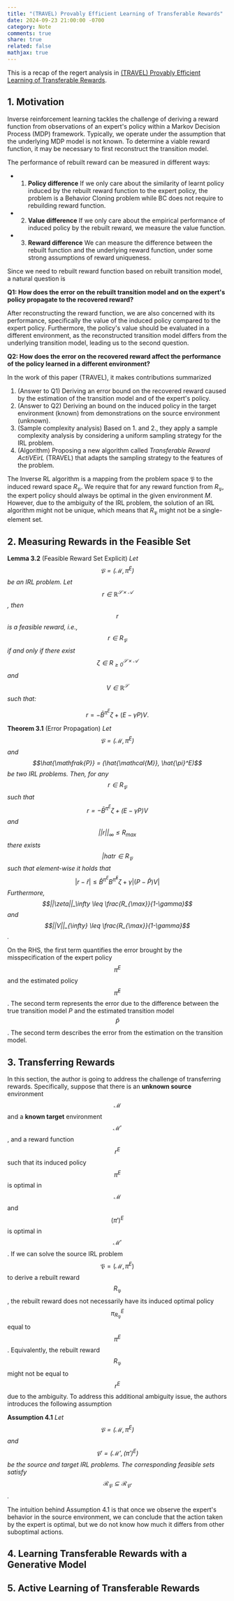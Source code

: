 ```yaml
---
title: "(TRAVEL) Provably Efficient Learning of Transferable Rewards"
date: 2024-09-23 21:00:00 -0700
category: Note
comments: true
share: true
related: false
mathjax: true
---
```


This is a recap of the regert analysis in [(TRAVEL) Provably Efficient Learning of Transferable Rewards](https://proceedings.mlr.press/v139/metelli21a.html).

## 1. Motivation
Inverse reinforcement learning tackles the challenge of deriving a reward function from observations of an expert's policy within a Markov Decision Process (MDP) framework. Typically, we operate under the assumption that the underlying MDP model is not known. To determine a viable reward function, it may be necessary to first reconstruct the transition model.

The performance of rebuilt reward can be measured in different ways:
- 1. **Policy difference** If we only care about the similarity of learnt policy induced by the rebuilt reward function to the expert policy, the problem is a Behavior Cloning problem while BC does not require to rebuilding reward function.
- 2. **Value difference** If we only care about the empirical performance of induced policy by the rebuilt reward, we measure the value function.
- 3. **Reward difference** We can measure the difference between the rebuilt function and the underlying reward function, under some strong assumptions of reward uniqueness.

Since we need to rebuilt reward function based on rebuilt transition model, a natural question is 

**Q1: How does the error on the rebuilt transition model and on the expert's policy propagate to the recovered reward?**

After reconstructing the reward function, we are also concerned with its performance, specifically the value of the induced policy compared to the expert policy. Furthermore, the policy's value should be evaluated in a different environment, as the reconstructed transition model differs from the underlying transition model, leading us to the second question.

**Q2: How does the error on the recovered reward affect the performance of the policy learned in a different environment?**

In the work of this paper (TRAVEL), it makes contributions summarized 

1. (Answer to Q1) Deriving an error bound on the recovered reward caused by the estimation of the transition model and of the expert's policy.
2. (Answer to Q2) Deriving an bound on the induced policy in the target environment (known) from demonstrations on the source environment (unknown).
3. (Sample complexity analysis) Based on 1. and 2., they apply a sample complexity analysis by considering a uniform sampling strategy for the IRL problem.
4. (Algorithm) Proposing a new algorithm called *Transferable Reward ActiVEirL* (TRAVEL) that adapts the sampling strategy to the features of the problem.

The Inverse RL algorithm is a mapping from the problem space $\mathfrak{P}$ to the induced reward space $R_{\mathfrak{P}}$. We require that for any reward function from $R_{\mathfrak{P}}$, the expert policy should always be optimal in the given environment $M$. However, due to the ambiguity of the IRL problem, the solution of an IRL algorithm might not be unique, which means that $R_{\mathfrak{P}}$ might not be a single-element set.

## 2. Measuring Rewards in the Feasible Set
**Lemma 3.2** (Feasible Reward Set Explicit) *Let $$\mathfrak{P}=(\mathcal{M}, \pi^E)$$ be an IRL problem. Let $$r\in \mathbb{R}^{\mathcal{S} \times \mathcal{A}}$$, then $$r$$ is a feasible reward, i.e., $$r\in R_{\mathfrak{P}}$$ if and only if there exist $$\zeta \in R^{\mathcal{S} \times \mathcal{A}}_{\geq 0}$$ and $$V \in \mathbb{R}^{\mathcal{S}}$$ such that:*

$$    r = - \bar{B}^{\pi^E} \zeta + (E - \gamma P) V.
$$


**Theorem 3.1** (Error Propagation) *Let $$\mathfrak{P} = (\mathcal{M}, \pi^E)$$ and $$\hat{\mathfrak{P}} = (\hat{\mathcal{M}}, \hat{\pi}^E)$$ be two IRL problems. Then, for any $$r \in R_{\mathfrak{P}}$$ such that $$r=-\bar{B} ^{\pi^E}\zeta + (E-\gamma P)V$$ and $$||r||_\infty \leq R_{\max}$$ there exists $$|hat{r}\in R_{\mathfrak{P}}$$ such that element-wise it holds that*
$$
    |r - \hat{r}| \leq \hat{B}^{\pi^E} B^{\hat{\pi}^E} \zeta + \gamma |(P - \hat{P})V|
$$
*Furthermore, $$||\zeta||_\infty \leq \frac{R_{\max}}{1-\gamma}$$ and $$||V||_{\infty} \leq \frac{R_{\max}}{1-\gamma}$$.*

On the RHS, the first term quantifies the error brought by the misspecification of the expert policy $$\pi^E$$ and the estimated policy $$\hat{\pi}^E$$. The second term represents the error due to the difference between the true transition model $P$ and the estimated transition model $$\hat{P}$$. The second term describes the error from the estimation on the transition model.

## 3. Transferring Rewards

In this section, the author is going to address the challenge of transferring rewards. Specifically, suppose that there is an **unknown source** environment $$\mathcal{M}$$ and a **known target** environment $$\mathcal{M}'$$, and a reward function $$r^E$$ such that its induced policy $$\pi^E$$ is optimal in $$\mathcal{M}$$ and $$(\pi')^E$$ is optimal in $$\mathcal{M}'$$. If we can solve the source IRL problem $$\mathfrak{P}=(\mathcal{M}, \pi^E)$$ to derive a rebuilt reward $$R_{\mathfrak{P}}$$, the rebuilt reward does not necessarily have its induced optimal policy $$\pi^E_{R_{\mathfrak{P}}}$$ equal to $$\pi^E$$. Equivalently, the rebuilt reward $$R_{\mathfrak{P}}$$ might not be equal to $$r^E$$ due to the ambiguity. To address this additional ambiguity issue, the authors introduces the following assumption

**Assumption 4.1** *Let $$\mathfrak{P}=(\mathcal{M}, \pi^E)$$ and $$\mathfrak{P}'=(\mathcal{M}', (\pi')^E)$$ be the source and target IRL problems. The corresponding feasible sets satisfy $$\mathcal{R}_{\mathfrak{P}} \subseteq \mathcal{R}_{\mathfrak{P}'}$$.*

The intuition behind Assumption 4.1 is that once we observe the expert's behavior in the source environment, we can conclude that the action taken by the expert is optimal, but we do not know how much it differs from other suboptimal actions.

## 4. Learning Transferable Rewards with a Generative Model

## 5. Active Learning of Transferable Rewards

